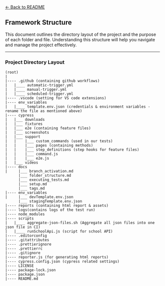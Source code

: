 [← Back to README](../README.md)

## Framework Structure

This document outlines the directory layout of the project and the purpose of each folder and file. Understanding this structure will help you navigate and manage the project effectively.

---

### Project Directory Layout

```text
(root)
|
|---- .github (containing github workflows)
|   |____ automatic-trigger.yml
|   |____ manual-trigger.yml
|   |____ scheduled-trigger.yml
|---- .vscode (setting for VS code extensions)
|---- env_variables
|   |____ template.env.json (credentials & environment variables - rename the file as mentioned above)
|---- cypress
|   |___ downloads
|   |___ fixtures
|   |___ e2e (containing feature files)
|   |___ screenshots
|   |___ support
|   |    |___ custom_commands (used in our tests)
|   |    |___ pages (containing methods)
|   |    |___ step_definitions (step hooks for feature files)
|   |    |___ command.js
|   |    |___ e2e.js
|   |___ videos
|---- docs
|     |___ branch_activation.md
      |___ folder_structure.md
      |___ executing_tests.md
      |___ setup.md
      |___ tags.md
|---- env_variables
|     |___ devTemplate.env.json
      |___ stagingTemplate.env.json
|---- reports (containing html report & assets)
|---- logs(contains logs of the test run)
|---- node_modules
|---- scripts
|   |____ aggregate-json-files.sh (Aggregate all json files into one json file in CI)
|   |____ runSchoolApi.js (script for school API)
|---- .editorconfig
|---- .gitattributes
|---- .prettierignore
|---- .prettierrc
|---- .gitignore
|---- reporter.js (for generating html reports)
|---- cypress.config.json (cypress related settings)
|---- LICENSE
|---- package-lock.json
|---- package.json
|---- README.md
```
